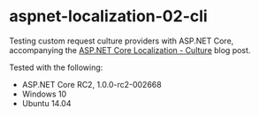 # aspnet-localization-02-cli

Testing custom request culture providers with ASP.NET Core, accompanying the [ASP.NET Core Localization - Culture](http://www.jeffogata.com/asp-net-core-localization-culture/) blog post.

Tested with the following:
* ASP.NET Core RC2, 1.0.0-rc2-002668
* Windows 10
* Ubuntu 14.04
